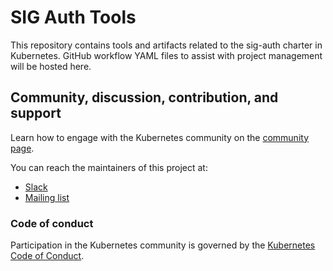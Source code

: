 # SIG Auth Tools

This repository contains tools and artifacts related to the sig-auth charter in Kubernetes. GitHub workflow YAML files to assist with project management will be hosted here.

## Community, discussion, contribution, and support

Learn how to engage with the Kubernetes community on the [community page](http://kubernetes.io/community/).

You can reach the maintainers of this project at:

- [Slack](https://kubernetes.slack.com/messages/sig-auth)
- [Mailing list](https://groups.google.com/forum/#!forum/kubernetes-sig-auth)

### Code of conduct

Participation in the Kubernetes community is governed by the [Kubernetes Code of Conduct](code-of-conduct.md).

